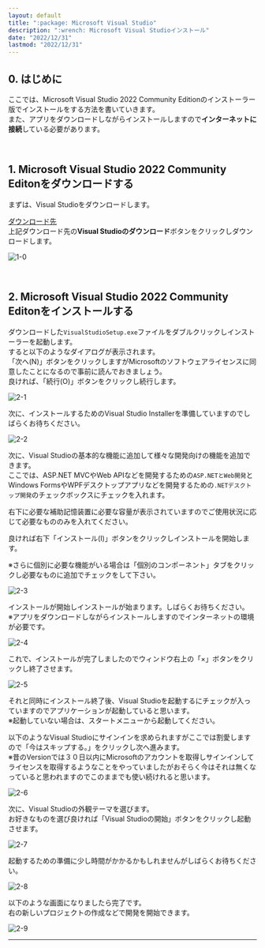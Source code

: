 ```yaml
---
layout: default
title: ":package: Microsoft Visual Studio"
description: ":wrench: Microsoft Visual Studioインストール"
date: "2022/12/31"
lastmod: "2022/12/31"
---
```


## 0. はじめに  
ここでは、Microsoft Visual Studio 2022 Community Editionのインストーラー版でインストールをする方法を書いていきます。  
また、アプリをダウンロードしながらインストールしますので**インターネットに接続**している必要があります。  

<br />

## 1. Microsoft Visual Studio 2022 Community Editonをダウンロードする  
まずは、Visual Studioをダウンロードします。  

[ダウンロード先](https://visualstudio.microsoft.com/ja/vs/community/)  
上記ダウンロード先の**Visual Studioのダウンロード**ボタンをクリックしダウンロードします。  

![1-0](Inst/Inst0.png)  

<br />

## 2. Microsoft Visual Studio 2022 Community Editonをインストールする  
ダウンロードした`VisualStudioSetup.exe`ファイルをダブルクリックしインストーラーを起動します。  
すると以下のようなダイアログが表示されます。  
「次へ(N)」ボタンをクリックしますがMicrosoftのソフトウェアライセンスに同意したことになるので事前に読んでおきましょう。  
良ければ、「続行(O)」ボタンをクリックし続行します。  

![2-1](Inst/Inst1.png)  

次に、インストールするためのVisual Studio Installerを準備していますのでしばらくお待ちください。  

![2-2](Inst/Inst2.png)  

次に、Visual Studioの基本的な機能に追加して様々な開発向けの機能を追加できます。  
ここでは、ASP.NET MVCやWeb APIなどを開発するための`ASP.NETとWeb開発`とWindows FormsやWPFデスクトップアプリなどを開発するための`.NETデスクトップ開発`のチェックボックスにチェックを入れます。  

右下に必要な補助記憶装置に必要な容量が表示されていますのでご使用状況に応じて必要なもののみを入れてください。  

良ければ右下「インストール(I)」ボタンをクリックしインストールを開始します。  

※さらに個別に必要な機能がいる場合は「個別のコンポーネント」タブをクリックし必要なものに追加でチェックをして下さい。  

![2-3](Inst/Inst3.png)  

インストールが開始しインストールが始まります。しばらくお待ちください。  
※アプリをダウンロードしながらインストールしますのでインターネットの環境が必要です。  

![2-4](Inst/Inst4.png)  

これで、インストールが完了しましたのでウィンドウ右上の「×」ボタンをクリックし終了させます。  

![2-5](Inst/Inst5.png)  

それと同時にインストール終了後、Visual Studioを起動するにチェックが入っていますのでアプリケーションが起動していると思います。  
※起動していない場合は、スタートメニューから起動してください。  

以下のようなVisual Studioにサインインを求められますがここでは割愛しますので「今はスキップする。」をクリックし次へ進みます。  
※昔のVersionでは３０日以内にMicrosoftのアカウントを取得しサインインしてライセンスを取得するようなことをやっていましたがおそらく今はそれは無くなっていると思われますのでこのままでも使い続けれると思います。  

![2-6](Inst/Inst6.png)  

次に、Visual Studioの外観テーマを選びます。  
お好きなものを選び良ければ「Visual Studioの開始」ボタンをクリックし起動させます。  

![2-7](Inst/Inst7.png)  

起動するための準備に少し時間がかかるかもしれませんがしばらくお待ちください。  

![2-8](Inst/Inst8.png)  

以下のような画面になりましたら完了です。  
右の新しいプロジェクトの作成などで開発を開始できます。  

![2-9](Inst/Inst9.png)  

___
